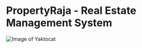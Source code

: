 # PropertyRaja - Real Estate Management System 
![Image of Yaktocat](https://propertyraja.algobasket.com/images/realestate.png)



